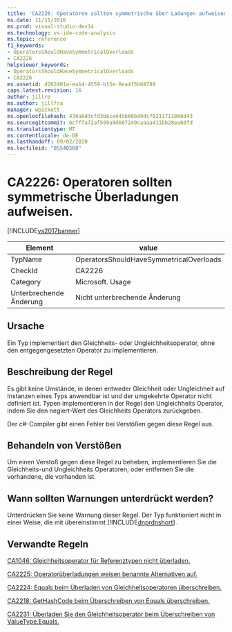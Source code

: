 ```yaml
---
title: 'CA2226: Operatoren sollten symmetrische über Ladungen aufweisen | Microsoft-Dokumentation'
ms.date: 11/15/2016
ms.prod: visual-studio-dev14
ms.technology: vs-ide-code-analysis
ms.topic: reference
f1_keywords:
- OperatorsShouldHaveSymmetricalOverloads
- CA2226
helpviewer_keywords:
- OperatorsShouldHaveSymmetricalOverloads
- CA2226
ms.assetid: d202401a-ea14-4559-b15e-0ea4f5b68789
caps.latest.revision: 16
author: jillre
ms.author: jillfra
manager: wpickett
ms.openlocfilehash: 430a8d3cfd3b8ced45b60bd9dc70211711886d43
ms.sourcegitcommit: 6cfffa72af599a9d667249caaaa411bb28ea69fd
ms.translationtype: MT
ms.contentlocale: de-DE
ms.lasthandoff: 09/02/2020
ms.locfileid: "85540568"
---
```

# <a name="ca2226-operators-should-have-symmetrical-overloads"></a>CA2226: Operatoren sollten symmetrische Überladungen aufweisen.
[!INCLUDE[vs2017banner](../includes/vs2017banner.md)]

|Element|value|
|-|-|
|TypName|OperatorsShouldHaveSymmetricalOverloads|
|CheckId|CA2226|
|Category|Microsoft. Usage|
|Unterbrechende Änderung|Nicht unterbrechende Änderung|

## <a name="cause"></a>Ursache
 Ein Typ implementiert den Gleichheits- oder Ungleichheitsoperator, ohne den entgegengesetzten Operator zu implementieren.

## <a name="rule-description"></a>Beschreibung der Regel
 Es gibt keine Umstände, in denen entweder Gleichheit oder Ungleichheit auf Instanzen eines Typs anwendbar ist und der umgekehrte Operator nicht definiert ist. Typen implementieren in der Regel den Ungleichheits Operator, indem Sie den negiert-Wert des Gleichheits Operators zurückgeben.

 Der c#-Compiler gibt einen Fehler bei Verstößen gegen diese Regel aus.

## <a name="how-to-fix-violations"></a>Behandeln von Verstößen
 Um einen Verstoß gegen diese Regel zu beheben, implementieren Sie die Gleichheits-und Ungleichheits Operatoren, oder entfernen Sie die vorhandene, die vorhanden ist.

## <a name="when-to-suppress-warnings"></a>Wann sollten Warnungen unterdrückt werden?
 Unterdrücken Sie keine Warnung dieser Regel. Der Typ funktioniert nicht in einer Weise, die mit übereinstimmt [!INCLUDE[dnprdnshort](../includes/dnprdnshort-md.md)] .

## <a name="related-rules"></a>Verwandte Regeln
 [CA1046: Gleichheitsoperator für Referenztypen nicht überladen.](../code-quality/ca1046-do-not-overload-operator-equals-on-reference-types.md)

 [CA2225: Operatorüberladungen weisen benannte Alternativen auf.](../code-quality/ca2225-operator-overloads-have-named-alternates.md)

 [CA2224: Equals beim Überladen von Gleichheitsoperatoren überschreiben.](../code-quality/ca2224-override-equals-on-overloading-operator-equals.md)

 [CA2218: GetHashCode beim Überschreiben von Equals überschreiben.](../code-quality/ca2218-override-gethashcode-on-overriding-equals.md)

 [CA2231: Überladen Sie den Gleichheitsoperator beim Überschreiben von ValueType.Equals.](../code-quality/ca2231-overload-operator-equals-on-overriding-valuetype-equals.md)
